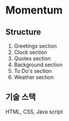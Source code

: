 # Momentum

## Structure

1. Greetings section
2. Clock section
3. Quotes section
4. Background section
5. To Do's section
6. Weather section

## 기술 스택
HTML, CSS, Java script
